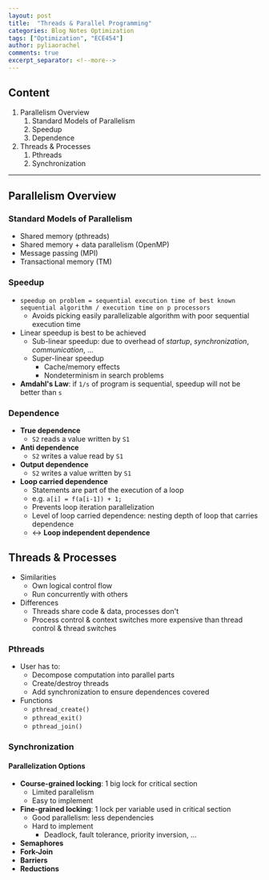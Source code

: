 ```yaml
---
layout: post
title:  "Threads & Parallel Programming"
categories: Blog Notes Optimization
tags: ["Optimization", "ECE454"]
author: pyliaorachel
comments: true
excerpt_separator: <!--more-->
---
```


## Content

1. Parallelism Overview
	1. Standard Models of Parallelism
	2. Speedup
	3. Dependence
2. Threads & Processes
	1. Pthreads
	2. Synchronization

<!--more-->
---
## Parallelism Overview

### Standard Models of Parallelism

- Shared memory (pthreads)
- Shared memory + data parallelism (OpenMP)
- Message passing (MPI)
- Transactional memory (TM)

### Speedup

- `speedup on problem = sequential execution time of best known sequential algorithm / execution time on p processors`
	- Avoids picking easily parallelizable algorithm with poor sequential execution time
- Linear speedup is best to be achieved
	- Sub-linear speedup: due to overhead of _startup_, _synchronization_, _communication_, ...
	- Super-linear speedup
		- Cache/memory effects
		- Nondeterminism in search problems
- __Amdahl's Law__: if `1/s` of program is sequential, speedup will not be better than `s`

### Dependence

- __True dependence__
	- `S2` reads a value written by `S1`
- __Anti dependence__
	- `S2` writes a value read by `S1`
- __Output dependence__
	- `S2` writes a value written by `S1`
- __Loop carried dependence__
	- Statements are part of the execution of a loop
	- e.g. `a[i] = f(a[i-1]) + 1;`
	- Prevents loop iteration parallelization
	- Level of loop carried dependence: nesting depth of loop that carries dependence
	- <-> __Loop independent dependence__

## Threads & Processes

- Similarities
	- Own logical control flow
	- Run concurrently with others
- Differences
	- Threads share code & data, processes don't
	- Process control & context switches more expensive than thread control & thread switches

### Pthreads

- User has to:
	- Decompose computation into parallel parts
	- Create/destroy threads
	- Add synchronization to ensure dependences covered
- Functions
	- `pthread_create()`
	- `pthread_exit()`
	- `pthread_join()`

### Synchronization

#### Parallelization Options

- __Course-grained locking__: 1 big lock for critical section
	- Limited parallelism
	- Easy to implement
- __Fine-grained locking__: 1 lock per variable used in critical section
	- Good parallelism: less dependencies
	- Hard to implement
		- Deadlock, fault tolerance, priority inversion, ...
- __Semaphores__
- __Fork-Join__
- __Barriers__
- __Reductions__

















